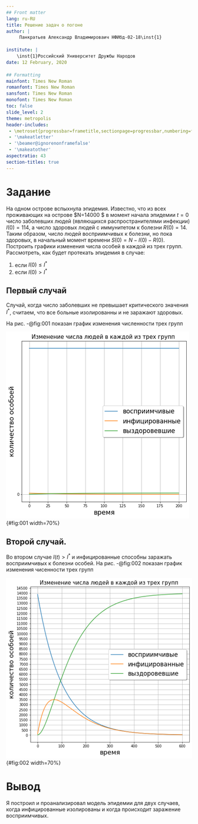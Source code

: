 ```yaml
---
## Front matter
lang: ru-RU
title: Решение задач о погоне
author: |
	 Панкратьев Александр Владимироваич НФИбд-02-18\inst{1}

institute: |
	\inst{1}Российский Университет Дружбы Народов
date: 12 February, 2020

## Formatting
mainfont: Times New Roman
romanfont: Times New Roman
sansfont: Times New Roman
monofont: Times New Roman
toc: false
slide_level: 2
theme: metropolis
header-includes:
 - \metroset{progressbar=frametitle,sectionpage=progressbar,numbering=fraction}
 - '\makeatletter'
 - '\beamer@ignorenonframefalse'
 - '\makeatother'
aspectratio: 43
section-titles: true
---
```


# Задание

На одном острове вспыхнула эпидемия. Известно, что из всех проживающих на острове $N=14000 $ в момент начала эпидемии $t=0$ число заболевших людей (являющихся распространителями инфекции) $I(0)=114$, а число здоровых людей с иммунитетом к болезни $R(0)=14$. Таким образом, число людей восприимчивых к
болезни, но пока здоровых, в начальный момент времени $S(0)=N-I(0)- R(0)$.
Построить графики изменения числа особей в каждой из трех групп.
Рассмотреть, как будет протекать эпидемия в случае:
1) если $I(0)\leq I^*$
2) если $I(0)> I^*$

## Первый случай

Случай, когда число заболевших не превышает критического значения $I^{*}$, считаем, что все больные
изолированны и не заражают здоровых.

На рис. -@fig:001 показан график изменения численности трех групп

![Графики изменеия численности трех групп при I<=I^{*}](image/1.png){#fig:001 width=70%}

## Второй случай.

Во втором случае $I(t) > I^{*}$ и инфицированные способны заражать восприимчивых
к болезни особей. На рис. -@fig:002 показан график изменения чисенности трех групп

![График изменения численности трех групп при $I>I^{*}$](image/2.png){#fig:002 width=70%}

# Вывод

Я построил и проанализировал модель эпидемии для двух случаев, когда инфицированные изолированы
и когда происходит заражение восприимчивых.
